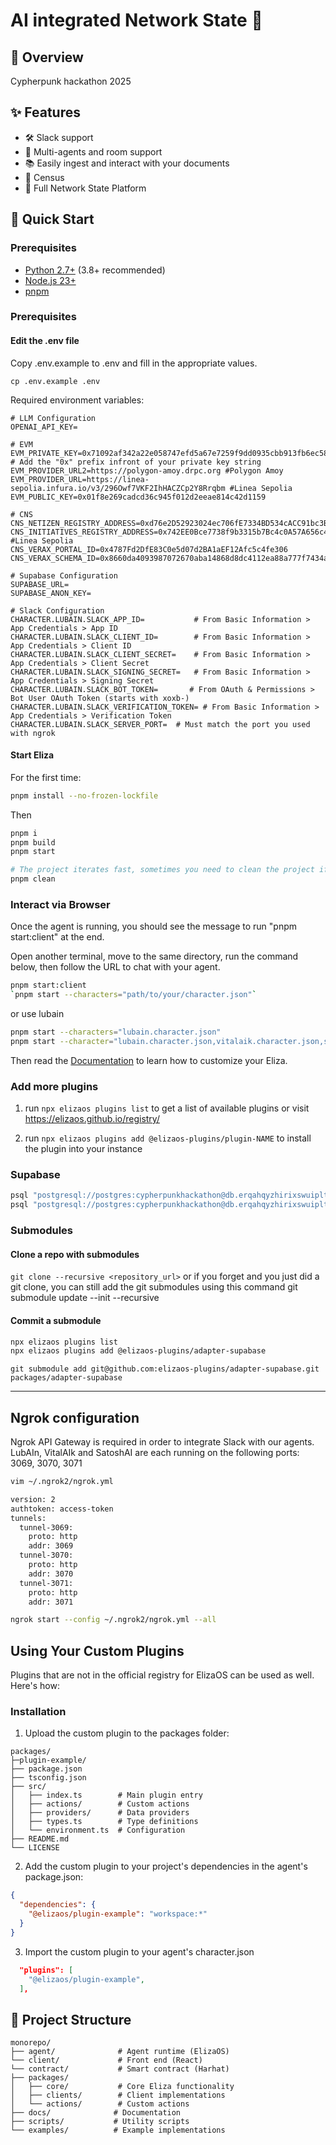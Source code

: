 # AI integrated Network State 🤖



## 🚩 Overview

Cypherpunk hackathon 2025

## ✨ Features

- 🛠️ Slack support
- 👥 Multi-agents and room support
- 📚 Easily ingest and interact with your documents
- 💾 Census
- 🚀 Full Network State Platform

## 🚀 Quick Start

### Prerequisites

- [Python 2.7+](https://www.python.org/downloads/) (3.8+ recommended)
- [Node.js 23+](https://docs.npmjs.com/downloading-and-installing-node-js-and-npm)
- [pnpm](https://pnpm.io/installation)

### Prerequisites

#### Edit the .env file

Copy .env.example to .env and fill in the appropriate values.

```
cp .env.example .env
```

Required environment variables:
```
# LLM Configuration
OPENAI_API_KEY=

# EVM
EVM_PRIVATE_KEY=0x71092af342a22e058747efd5a67e7259f9dd0935cbb913fb6ec58f9834e87c74          # Add the "0x" prefix infront of your private key string                  
EVM_PROVIDER_URL2=https://polygon-amoy.drpc.org #Polygon Amoy
EVM_PROVIDER_URL=https://linea-sepolia.infura.io/v3/296Owf7VKF2IhHACZCp2Y8Rrqbm #Linea Sepolia
EVM_PUBLIC_KEY=0x01f8e269cadcd36c945f012d2eeae814c42d1159

# CNS
CNS_NETIZEN_REGISTRY_ADDRESS=0xd76e2D52923024ec706fE7334BD534cACC91bc3B
CNS_INITIATIVES_REGISTRY_ADDRESS=0x742EE0Bce7738f9b3315b7Bc4c0A57A656c4498d #Linea Sepolia
CNS_VERAX_PORTAL_ID=0x4787Fd2DfE83C0e5d07d2BA1aEF12Afc5c4fe306
CNS_VERAX_SCHEMA_ID=0x8660da4093987072670aba14868d8dc4112ea88a777f7434a54ea8e7925a1a73

# Supabase Configuration
SUPABASE_URL=
SUPABASE_ANON_KEY=

# Slack Configuration
CHARACTER.LUBAIN.SLACK_APP_ID=           # From Basic Information > App Credentials > App ID
CHARACTER.LUBAIN.SLACK_CLIENT_ID=        # From Basic Information > App Credentials > Client ID
CHARACTER.LUBAIN.SLACK_CLIENT_SECRET=    # From Basic Information > App Credentials > Client Secret
CHARACTER.LUBAIN.SLACK_SIGNING_SECRET=   # From Basic Information > App Credentials > Signing Secret
CHARACTER.LUBAIN.SLACK_BOT_TOKEN=       # From OAuth & Permissions > Bot User OAuth Token (starts with xoxb-)
CHARACTER.LUBAIN.SLACK_VERIFICATION_TOKEN= # From Basic Information > App Credentials > Verification Token
CHARACTER.LUBAIN.SLACK_SERVER_PORT=  # Must match the port you used with ngrok

```

#### Start Eliza

For the first time:
```bash
pnpm install --no-frozen-lockfile
```
Then
```bash
pnpm i
pnpm build
pnpm start

# The project iterates fast, sometimes you need to clean the project if you are coming back to the project
pnpm clean
```

### Interact via Browser

Once the agent is running, you should see the message to run "pnpm start:client" at the end.

Open another terminal, move to the same directory, run the command below, then follow the URL to chat with your agent.

```bash
pnpm start:client
`pnpm start --characters="path/to/your/character.json"`
```

or use lubain

```bash
pnpm start --characters="lubain.character.json"
pnpm start --character="lubain.character.json,vitalaik.character.json,satoshai.character.json"
```
Then read the [Documentation](https://elizaos.github.io/eliza/) to learn how to customize your Eliza.


### Add more plugins

1. run `npx elizaos plugins list` to get a list of available plugins or visit https://elizaos.github.io/registry/

2. run `npx elizaos plugins add @elizaos-plugins/plugin-NAME` to install the plugin into your instance

### Supabase

```bash
psql "postgresql://postgres:cypherpunkhackathon@db.erqahqyzhirixswuiplt.supabase.co:5432/postgres"  -f schema.sql
psql "postgresql://postgres:cypherpunkhackathon@db.erqahqyzhirixswuiplt.supabase.co:5432/postgres"  -f seed.sql
```

### Submodules

#### Clone a repo with submodules
`git clone --recursive <repository_url>`
or if you forget and you just did a git clone, you can still add the git submodules using this command git submodule update --init --recursive

#### Commit a submodule
```bash
npx elizaos plugins list 
npx elizaos plugins add @elizaos-plugins/adapter-supabase
```

`git submodule add git@github.com:elizaos-plugins/adapter-supabase.git packages/adapter-supabase`

---
## Ngrok configuration
Ngrok API Gateway is required in order to integrate Slack with our agents.
LubAIn, VitalAIk and SatoshAI are each running on the following ports: 3069, 3070, 3071

```bash
vim ~/.ngrok2/ngrok.yml
```

```bash
version: 2
authtoken: access-token
tunnels:
  tunnel-3069:
    proto: http
    addr: 3069
  tunnel-3070:
    proto: http
    addr: 3070
  tunnel-3071:
    proto: http
    addr: 3071
```

```bash
ngrok start --config ~/.ngrok2/ngrok.yml --all
```

## Using Your Custom Plugins
Plugins that are not in the official registry for ElizaOS can be used as well. Here's how:

### Installation

1. Upload the custom plugin to the packages folder:

```
packages/
├─plugin-example/
├── package.json
├── tsconfig.json
├── src/
│   ├── index.ts        # Main plugin entry
│   ├── actions/        # Custom actions
│   ├── providers/      # Data providers
│   ├── types.ts        # Type definitions
│   └── environment.ts  # Configuration
├── README.md
└── LICENSE
```

2. Add the custom plugin to your project's dependencies in the agent's package.json:

```json
{
  "dependencies": {
    "@elizaos/plugin-example": "workspace:*"
  }
}
```

3. Import the custom plugin to your agent's character.json

```json
  "plugins": [
    "@elizaos/plugin-example",
  ],
```



## 📁 Project Structure
```
monorepo/
├── agent/              # Agent runtime (ElizaOS)
└── client/             # Front end (React)
└── contract/           # Smart contract (Harhat)
├── packages/
│   ├── core/           # Core Eliza functionality
│   ├── clients/        # Client implementations
│   └── actions/        # Custom actions
├── docs/              # Documentation
├── scripts/           # Utility scripts
└── examples/          # Example implementations
```

